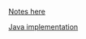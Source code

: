 [Notes here](https://legend-language-d6b.notion.site/Linked-list-12d2d487a1cc8084905ad05dd8b0562a)

[Java implementation](https://docs.oracle.com/javase/8/docs/api/?java/util/LinkedList.html)